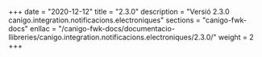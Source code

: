 +++
date        = "2020-12-12"
title       = "2.3.0"
description = "Versió 2.3.0 canigo.integration.notificacions.electroniques"
sections    = "canigo-fwk-docs"
enllac		= "/canigo-fwk-docs/documentacio-llibreries/canigo.integration.notificacions.electroniques/2.3.0/"
weight		= 2
+++
